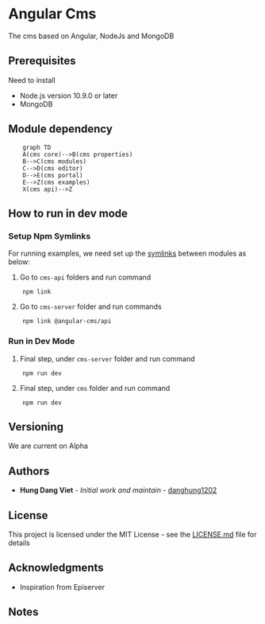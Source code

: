 # Angular Cms

The cms based on Angular, NodeJs and MongoDB

## Prerequisites
Need to install
* Node.js version 10.9.0 or later
* MongoDB

## Module dependency

```mermaid
    graph TD
    A(cms core)-->B(cms properties)
    B-->C(cms modules)
    C-->D(cms editor)
    D-->E(cms portal)
    E-->Z(cms examples)
    X(cms api)-->Z

```

## How to run in dev mode

### Setup Npm Symlinks

For running examples, we need set up the [symlinks](https://docs.npmjs.com/cli/link.html) between modules as below:

1. Go to `cms-api` folders and run command 
```
    npm link
``` 

2. Go to `cms-server` folder and run commands

```
    npm link @angular-cms/api
```

### Run in Dev Mode

1. Final step, under `cms-server` folder and run command
```
    npm run dev
```

2. Final step, under `cms` folder and run command
```
    npm run dev
```

## Versioning

We are current on Alpha

## Authors

* **Hung Dang Viet** - *Initial work and maintain* - [danghung1202](https://github.com/danghung1202)


## License

This project is licensed under the MIT License - see the [LICENSE.md](LICENSE.md) file for details

## Acknowledgments

* Inspiration from Episerver

## Notes



